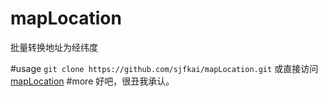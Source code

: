 # mapLocation
批量转换地址为经纬度

#usage
`git clone https://github.com/sjfkai/mapLocation.git` 或直接访问[mapLocation](http://sjfkai.github.io/mapLocation/)
#more
好吧，很丑我承认。
